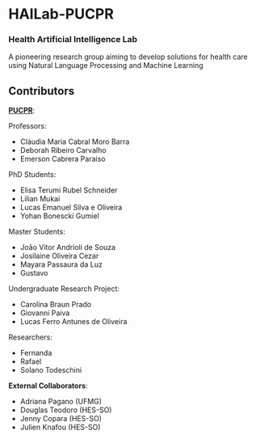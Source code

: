 
# HAILab-PUCPR
### Health Artificial Intelligence Lab
A pioneering research group aiming to develop solutions for health care using Natural Language Processing and Machine Learning


## Contributors 

**[PUCPR](https://www.pucpr.br/)**:

Professors:
- Cláudia Maria Cabral Moro Barra
- Deborah Ribeiro Carvalho
- Emerson Cabrera Paraiso

PhD Students:
- Elisa Terumi Rubel Schneider
- Lilian Mukai
- Lucas Emanuel Silva e Oliveira
- Yohan Bonescki Gumiel

Master Students:
- João Vitor Andrioli de Souza
- Josilaine Oliveira Cezar
- Mayara Passaura da Luz
- Gustavo

Undergraduate Research Project:
- Carolina Braun Prado
- Giovanni Paiva
- Lucas Ferro Antunes de Oliveira

Researchers:
- Fernanda
- Rafael 
- Solano Todeschini

**External Collaborators**:
- Adriana Pagano (UFMG)
- Douglas Teodoro (HES-SO)
- Jenny Copara (HES-SO)
- Julien Knafou (HES-SO)
